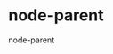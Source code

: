 # node-parent
node-parent
<?xml version="1.0" standalone="no"?>
<!DOCTYPE svg PUBLIC "-//W3C//DTD SVG 20010904//EN"
 "http://www.w3.org/TR/2001/REC-SVG-20010904/DTD/svg10.dtd">
<svg version="1.0" xmlns="http://www.w3.org/2000/svg"
 width="2538.000000pt" height="713.000000pt" viewBox="0 0 2538.000000 713.000000"
 preserveAspectRatio="xMidYMid meet">

<g transform="translate(0.000000,713.000000) scale(0.100000,-0.100000)"
fill="#000000" stroke="none">
<path d="M18680 5965 l0 -65 -555 0 -555 0 0 -110 0 -110 556 0 557 0 -6 -72
c-3 -40 -8 -81 -12 -90 -7 -17 -39 -18 -491 -18 l-484 0 0 -105 0 -105 456 0
455 0 -6 -21 c-4 -11 -23 -56 -43 -100 l-37 -79 -532 0 -533 0 0 -110 0 -110
426 0 c385 0 425 -2 414 -16 -26 -30 -217 -151 -335 -211 -112 -57 -370 -165
-460 -193 -22 -7 -46 -17 -52 -23 -15 -11 -18 -227 -4 -227 5 0 119 36 254 80
134 44 247 80 250 80 4 0 7 -198 7 -440 l0 -440 837 0 c546 0 858 4 897 11 84
14 164 57 203 108 58 75 63 110 63 449 l0 304 28 -5 c15 -2 119 -32 232 -65
113 -34 217 -64 233 -68 l27 -6 0 115 0 115 -138 46 c-243 81 -466 197 -625
323 l-72 58 413 3 413 2 -3 108 -3 107 -734 3 c-659 2 -732 4 -727 18 3 8 23
53 43 100 l38 84 573 0 573 0 -3 103 -3 102 -549 3 -548 2 6 45 c3 25 9 65 12
90 l6 45 589 0 589 0 0 110 0 110 -590 0 -590 0 0 65 0 65 -230 0 -230 0 0
-65z m559 -1166 c42 -40 112 -99 156 -132 44 -33 84 -64 90 -69 5 -4 -227 -8
-515 -8 l-524 0 92 57 c50 31 135 94 189 139 l98 83 169 0 168 1 77 -71z m291
-544 l0 -115 -580 0 -580 0 0 115 0 115 580 0 580 0 0 -115z m0 -414 c0 -60
-4 -74 -26 -100 -14 -17 -42 -35 -62 -41 -23 -6 -232 -10 -554 -10 l-518 0 0
110 0 110 580 0 580 0 0 -69z"/>
<path d="M3636 6009 c-668 -86 -1175 -686 -1143 -1354 12 -237 55 -385 193
-658 147 -292 224 -495 278 -739 47 -209 59 -319 60 -538 2 -501 -86 -754
-309 -885 -128 -76 -296 -99 -430 -61 -248 71 -420 313 -402 564 16 235 172
431 398 498 44 13 50 18 46 37 -3 12 -32 181 -64 375 l-58 354 -44 -7 c-78
-12 -219 -63 -329 -120 -349 -179 -583 -480 -683 -879 -30 -117 -37 -377 -15
-506 47 -269 175 -518 366 -710 452 -456 1172 -517 1695 -145 155 110 271 238
440 485 344 503 642 775 1106 1010 168 86 280 120 414 127 122 7 191 -6 286
-54 220 -110 344 -358 295 -593 -53 -254 -256 -431 -511 -447 -144 -9 -292 44
-405 146 l-54 47 -288 -240 c-158 -131 -288 -244 -288 -250 0 -20 179 -183
263 -240 120 -80 274 -150 412 -187 116 -32 127 -33 320 -33 162 -1 215 3 280
18 121 28 220 64 325 116 133 67 230 138 340 249 259 262 392 603 377 971 -8
210 -48 363 -144 551 -200 395 -582 658 -1038 714 -66 8 -194 22 -285 30 -558
55 -994 198 -1375 452 -203 135 -318 258 -375 402 -37 95 -42 253 -12 357 52
174 222 333 402 375 67 15 187 15 255 -1 173 -40 342 -196 394 -365 37 -118
37 -200 -1 -354 -5 -21 704 -285 715 -266 14 26 56 201 68 284 15 104 6 328
-16 431 -36 165 -101 320 -195 465 -71 108 -260 295 -374 369 -260 170 -583
244 -890 205z"/>
<path d="M23117 5443 l-4 -578 -26 -120 c-60 -274 -142 -453 -303 -661 -81
-105 -238 -254 -354 -334 -50 -36 -98 -70 -106 -75 -12 -8 -14 -36 -12 -138
l3 -127 161 79 c255 126 494 298 630 457 74 85 161 209 196 278 l30 59 32 -59
c122 -229 373 -480 641 -644 91 -56 274 -150 292 -150 18 0 19 234 1 250 -7 5
-53 41 -103 78 -124 95 -193 159 -281 265 -172 204 -274 414 -336 684 -21 94
-22 122 -25 706 l-4 607 -214 0 -213 0 -5 -577z"/>
<path d="M9553 5985 c-538 -70 -994 -296 -1388 -690 -212 -211 -365 -424 -491
-680 -123 -253 -183 -445 -226 -720 -25 -164 -30 -504 -9 -670 57 -472 208
-868 461 -1207 406 -546 946 -878 1590 -977 233 -37 582 -31 844 14 631 107
1160 447 1501 965 86 131 165 269 165 288 0 9 -108 12 -424 12 l-424 0 -52
-65 c-200 -251 -515 -440 -850 -509 -230 -47 -521 -48 -725 -1 -472 107 -877
399 -1120 807 -106 178 -196 440 -232 671 -21 141 -24 435 -4 562 65 429 300
855 616 1123 249 210 542 341 859 383 117 15 443 7 556 -14 389 -73 698 -254
938 -549 l54 -68 404 0 c267 0 404 3 404 10 0 6 -27 64 -60 130 -220 439 -590
794 -1035 993 -219 98 -460 163 -714 192 -154 18 -495 18 -638 0z"/>
<path d="M22385 5949 c-149 -36 -237 -42 -670 -48 l-440 -6 0 -120 0 -120 203
-3 202 -2 0 -180 0 -180 -225 0 -225 0 0 -115 0 -115 220 -2 220 -3 -41 -120
c-74 -220 -249 -547 -393 -734 l-46 -59 0 -151 c0 -83 4 -151 8 -151 11 0 298
293 348 355 23 28 62 81 87 119 l47 68 2 -483 3 -484 200 0 200 0 3 548 2 548
60 -79 c58 -77 322 -342 341 -342 5 0 9 68 9 159 0 134 -3 161 -16 172 -31 26
-132 155 -190 244 -66 101 -130 225 -169 328 l-25 67 180 0 180 0 0 115 0 115
-185 0 -185 0 2 188 3 187 84 7 c46 4 130 15 187 24 l104 17 0 123 c0 140 5
134 -85 113z"/>
<path d="M12577 5903 c-4 -3 -7 -1083 -7 -2400 l0 -2393 350 0 350 0 2 1038 3
1037 975 0 975 0 3 -1037 2 -1038 345 0 345 0 0 2400 0 2400 -345 0 -345 0 -2
-1017 -3 -1018 -975 0 -975 0 -3 1018 -2 1017 -343 0 c-189 0 -347 -3 -350 -7z"/>
<path d="M22484 5473 c3 -21 10 -76 16 -123 26 -207 66 -396 121 -567 l30 -93
161 0 160 0 -5 23 c-3 12 -21 83 -41 157 -44 168 -72 329 -87 505 l-12 135
-175 0 -174 0 6 -37z"/>
<path d="M23845 5418 c-12 -165 -45 -365 -86 -526 -22 -86 -43 -167 -46 -179
l-5 -23 155 0 155 0 45 138 c64 193 104 381 132 625 l6 57 -174 0 -175 0 -7
-92z"/>
<path d="M20200 3095 c-185 -29 -361 -120 -518 -269 -146 -138 -238 -292 -289
-482 -23 -87 -26 -118 -26 -259 -1 -142 2 -171 26 -258 60 -226 184 -421 354
-557 132 -106 283 -174 447 -200 110 -18 331 -8 426 20 319 91 577 347 683
675 41 129 51 192 51 335 0 105 -5 155 -22 224 -46 183 -140 351 -273 485 -95
94 -174 151 -290 205 -109 50 -181 71 -299 86 -106 13 -162 12 -270 -5z m285
-350 c121 -22 214 -72 311 -169 145 -145 200 -295 191 -526 -7 -200 -63 -338
-191 -465 -115 -116 -232 -166 -399 -173 -136 -5 -209 8 -314 59 -144 69 -273
219 -325 379 -30 92 -37 300 -13 405 47 214 215 404 413 469 111 37 204 43
327 21z"/>
<path d="M18070 3085 c-141 -30 -271 -90 -395 -182 -394 -292 -524 -820 -312
-1267 61 -128 116 -206 213 -302 195 -194 435 -283 729 -271 401 16 683 212
852 592 17 39 34 80 38 93 l6 22 -189 0 -190 0 -46 -74 c-82 -131 -219 -234
-362 -271 -74 -19 -230 -19 -313 0 -197 47 -378 222 -444 430 -19 60 -22 93
-22 225 0 132 3 165 22 225 51 160 184 320 323 387 93 45 155 58 274 58 238 0
412 -97 535 -297 l33 -53 190 0 190 0 -7 28 c-3 15 -24 64 -45 110 -125 267
-330 448 -597 528 -76 23 -110 27 -253 30 -115 2 -185 -1 -230 -11z"/>
<path d="M22255 3064 c-109 -24 -190 -69 -277 -154 l-78 -75 -2 105 -3 105
-155 0 -155 0 -3 -967 -2 -968 170 0 170 0 0 563 c0 645 8 728 75 870 74 157
241 239 426 208 168 -28 264 -127 312 -321 30 -119 37 -280 37 -802 l0 -518
169 0 170 0 4 623 c3 536 6 632 20 691 21 86 65 181 105 227 68 77 228 123
357 101 163 -27 267 -127 321 -308 16 -53 18 -122 21 -696 l4 -638 175 0 175
0 -3 683 c-3 672 -4 683 -26 760 -87 300 -289 478 -590 518 -276 37 -537 -67
-664 -263 -17 -26 -35 -48 -39 -48 -4 0 -19 19 -32 43 -69 118 -190 209 -327
247 -102 28 -263 35 -355 14z"/>
<path d="M16547 1544 c-4 -4 -7 -103 -7 -221 l0 -213 180 0 180 0 -2 218 -3
217 -171 3 c-93 1 -173 -1 -177 -4z"/>
</g>
</svg>
